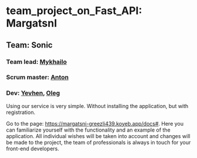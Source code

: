 # team_project_on_Fast_API: MargatsnI
## Team: Sonic
### Team lead: [Mykhailo](https://github.com/Greezli439) 
### Scrum master: [Anton](https://github.com/anton-akulenko)
### Dev: [Yevhen](https://github.com/Evgenius87), [Oleg](https://github.com/OlehVakulchyk)

Using our service is very simple. Without installing the application, but with registration.

Go to the page: https://margatsni-greezli439.koyeb.app/docs#. 
Here you can familiarize yourself with the functionality and an example of the application. 
All individual wishes will be taken into account and changes will be made to the project, 
the team of professionals is always in touch for your front-end developers.
